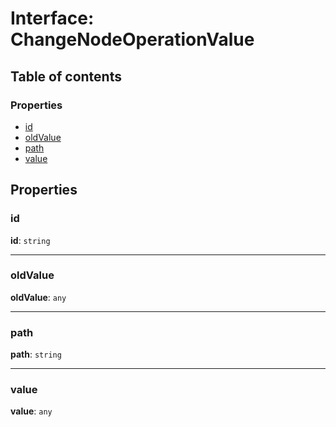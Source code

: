 # Interface: ChangeNodeOperationValue

## Table of contents

### Properties

* [id](/auto-docs/free-layout-editor/interfaces/ChangeNodeOperationValue.md#id)
* [oldValue](/auto-docs/free-layout-editor/interfaces/ChangeNodeOperationValue.md#oldvalue)
* [path](/auto-docs/free-layout-editor/interfaces/ChangeNodeOperationValue.md#path)
* [value](/auto-docs/free-layout-editor/interfaces/ChangeNodeOperationValue.md#value)

## Properties

### id

**id**: `string`

***

### oldValue

**oldValue**: `any`

***

### path

**path**: `string`

***

### value

**value**: `any`
